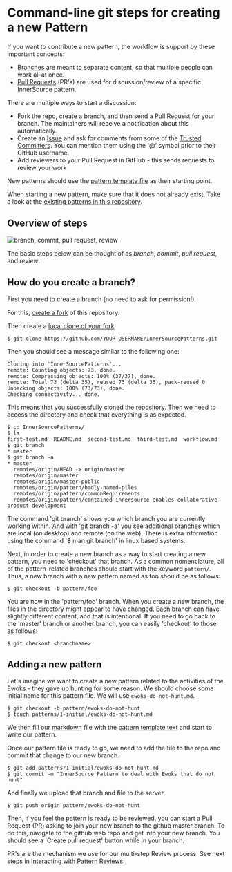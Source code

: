 # Command-line git steps for creating a new Pattern

If you want to contribute a new pattern, the workflow is support by these important concepts:

* [Branches](https://github.com/InnerSourceCommons/InnerSourcePatterns/branches/all) are meant to separate content, so that multiple people can work all at once.
* [Pull Requests](https://github.com/InnerSourceCommons/InnerSourcePatterns/pulls) (PR's) are used for discussion/review of a specific InnerSource pattern.

There are multiple ways to start a discussion:

* Fork the repo, create a branch, and then send a Pull Request for your branch. The maintainers will receive a notification about this automatically.
* Create an [Issue](https://github.com/InnerSourceCommons/InnerSourcePatterns/issues) and ask for comments from some of the [Trusted Committers](../TRUSTED-COMMITTERS.md). You can mention them using the '@' symbol prior to their GitHub username.
* Add reviewers to your Pull Request in GitHub - this sends requests to review your work

New patterns should use the [pattern template file](pattern-template.md) as their starting point.

When starting a new pattern, make sure that it does not already exist. Take a look at the [existing patterns in this repository](/README.md#list-of-patterns).

## Overview of steps

![branch, commit, pull request, review](/assets/img/branchCommitPullReview.png)

The basic steps below can be thought of as *branch*, *commit*, *pull request*, and *review*.

## How do you create a branch?

First you need to create a branch (no need to ask for permission!).

For this, [create a fork](https://docs.github.com/en/github/getting-started-with-github/fork-a-repo#fork-an-example-repository) of this repository.

Then create a [local clone of your fork](https://docs.github.com/en/github/getting-started-with-github/fork-a-repo#step-2-create-a-local-clone-of-your-fork).

```
$ git clone https://github.com/YOUR-USERNAME/InnerSourcePatterns.git
```

Then you should see a message similar to the following one:

```
Cloning into 'InnerSourcePatterns'...
remote: Counting objects: 73, done.
remote: Compressing objects: 100% (37/37), done.
remote: Total 73 (delta 35), reused 73 (delta 35), pack-reused 0
Unpacking objects: 100% (73/73), done.
Checking connectivity... done.
```

This means that you successfully cloned the repository. Then we need to access the directory and check that everything is as expected.

```
$ cd InnerSourcePatterns/
$ ls
first-test.md  README.md  second-test.md  third-test.md  workflow.md
$ git branch
* master
$ git branch -a
* master
  remotes/origin/HEAD -> origin/master
  remotes/origin/master
  remotes/origin/master-public
  remotes/origin/pattern/badly-named-piles
  remotes/origin/pattern/commonRequirements
  remotes/origin/pattern/contained-innersource-enables-collaborative-product-development
```

The command 'git branch' shows you which branch you are currently working within.
And with 'git branch -a' you see additional branches which are local (on desktop) and remote (on the web).
There is extra information using the command '$ man git branch' in linux based systems.

Next, in order to create a new branch as a way to start creating a new pattern,
you need to 'checkout' that branch. As a common nomenclature, all of the
pattern-related branches should start with the keyword `pattern/`. Thus, a new
branch with a new pattern named as foo should be as follows:

```
$ git checkout -b pattern/foo
```

You are now in the 'pattern/foo' branch. When you create a new branch, the files
in the directory might appear to have changed. Each branch can have slightly different content, and that is intentional. If you need to go back to the 'master' branch or another branch, you can easily 'checkout' to those as follows:

```
$ git checkout <branchname>
```

## Adding a new pattern

Let's imagine we want to create a new pattern related to the activities of the
Ewoks - they gave up hunting for some reason. We should choose some initial
name for this pattern file. We will use `ewoks-do-not-hunt.md`.

```
$ git checkout -b pattern/ewoks-do-not-hunt
$ touch patterns/1-initial/ewoks-do-not-hunt.md
```

We then fill our [markdown](markdown-info.md) file with the [pattern template text](pattern-template.md) and start to write our pattern.

Once our pattern file is ready to go, we need to add the file to the repo and
commit that change to our new branch.

```
$ git add patterns/1-initial/ewoks-do-not-hunt.md
$ git commit -m "InnerSource Pattern to deal with Ewoks that do not hunt"
```

And finally we upload that branch and file to the server.

```
$ git push origin pattern/ewoks-do-not-hunt
```

Then, if you feel the pattern is ready to be reviewed, you can start a Pull Request (PR) asking to join your new branch to the github master branch. To do this, navigate to the github web repo and get into your new branch. You should see a 'Create pull request' button while in your branch.

PR's are the mechanism we use for our multi-step Review process. See next steps in [Interacting with Pattern Reviews](/CONTRIBUTING.md#c-interacting-with-patterns-reviews).
